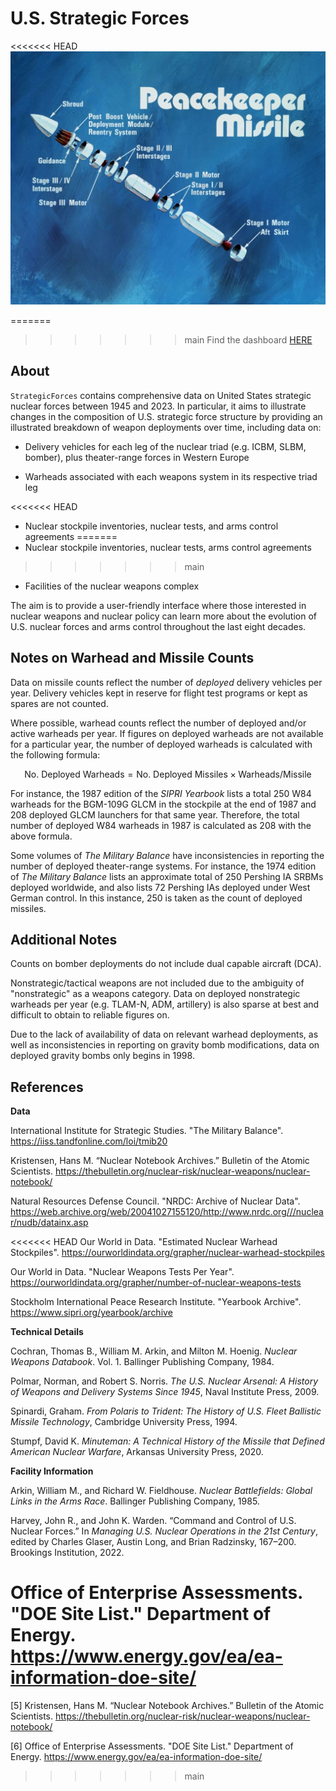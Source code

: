 # U.S. Strategic Forces

<<<<<<< HEAD
![image](./www/lgm-118.jpg)

=======
>>>>>>> main
Find the dashboard [HERE](https://mattkielar.shinyapps.io/strategicforces)

## About

`StrategicForces` contains comprehensive data on United States strategic nuclear forces between 1945 and 2023. In particular, it aims to illustrate changes in the composition of U.S. strategic force structure by providing an illustrated breakdown of weapon deployments over time, including data on:

- Delivery vehicles for each leg of the nuclear triad (e.g. ICBM, SLBM, bomber), plus theater-range forces in Western Europe

- Warheads associated with each weapons system in its respective triad leg

<<<<<<< HEAD
- Nuclear stockpile inventories, nuclear tests, and arms control agreements
=======
- Nuclear stockpile inventories, nuclear tests, arms control agreements
>>>>>>> main

- Facilities of the nuclear weapons complex

The aim is to provide a user-friendly interface where those interested in nuclear weapons and nuclear policy
can learn more about the evolution of U.S. nuclear forces and arms control throughout the last eight decades.

## Notes on Warhead and Missile Counts

Data on missile counts reflect the number of *deployed* delivery vehicles per year. Delivery vehicles kept in reserve for
flight test programs or kept as spares are not counted.

Where possible, warhead counts reflect the number of deployed and/or active warheads per year. If figures on deployed warheads are not
available for a particular year, the number of deployed warheads is calculated with the following formula:

$$\text{No. Deployed Warheads} = \text{No. Deployed Missiles} \times \text{Warheads/Missile}$$

For instance, the 1987 edition of the *SIPRI Yearbook* lists a total 250 W84 warheads for the BGM-109G GLCM in the stockpile at the end of
1987 and 208 deployed GLCM launchers for that same year. Therefore, the total number of deployed W84 warheads in 1987 is calculated as 208
with the above formula.

Some volumes of *The Military Balance* have inconsistencies in reporting the number of deployed theater-range systems. For instance, the 1974 edition of *The Military Balance* lists an approximate total of 250 Pershing IA SRBMs deployed worldwide, and also lists 72 Pershing IAs deployed under West German control. In this instance, 250 is taken as the count of deployed missiles.

## Additional Notes

Counts on bomber deployments do not include dual capable aircraft (DCA).

Nonstrategic/tactical weapons are not included due to the ambiguity of "nonstrategic" as a weapons category. Data on deployed nonstrategic
warheads per year (e.g. TLAM-N, ADM, artillery) is also sparse at best and difficult to obtain to reliable figures on.

Due to the lack of availability of data on relevant warhead deployments, as well as inconsistencies in reporting on gravity bomb modifications,
data on deployed gravity bombs only begins in 1998.

## References

**Data**

International Institute for Strategic Studies. "The Military Balance". <https://iiss.tandfonline.com/loi/tmib20>

Kristensen, Hans M. “Nuclear Notebook Archives.” Bulletin of the Atomic Scientists. <https://thebulletin.org/nuclear-risk/nuclear-weapons/nuclear-notebook/>

Natural Resources Defense Council. "NRDC: Archive of Nuclear Data". <https://web.archive.org/web/20041027155120/http://www.nrdc.org///nuclear/nudb/datainx.asp>

<<<<<<< HEAD
Our World in Data. "Estimated Nuclear Warhead Stockpiles". <https://ourworldindata.org/grapher/nuclear-warhead-stockpiles>

Our World in Data. "Nuclear Weapons Tests Per Year". <https://ourworldindata.org/grapher/number-of-nuclear-weapons-tests>

Stockholm International Peace Research Institute. "Yearbook Archive". <https://www.sipri.org/yearbook/archive>

**Technical Details**

Cochran, Thomas B., William M. Arkin, and Milton M. Hoenig. *Nuclear Weapons Databook*. Vol. 1. Ballinger Publishing Company, 1984.

Polmar, Norman, and Robert S. Norris. *The U.S. Nuclear Arsenal: A History of Weapons and Delivery Systems Since 1945*, Naval Institute Press, 2009.

Spinardi, Graham. *From Polaris to Trident: The History of U.S. Fleet Ballistic Missile Technology*, Cambridge University Press, 1994.

Stumpf, David K. *Minuteman: A Technical History of the Missile that Defined American Nuclear Warfare*, Arkansas University Press, 2020.

**Facility Information**

Arkin, William M., and Richard W. Fieldhouse. *Nuclear Battlefields: Global Links in the Arms Race*. Ballinger Publishing Company, 1985.

Harvey, John R., and John K. Warden. “Command and Control of U.S. Nuclear Forces.” In *Managing U.S. Nuclear Operations in the 21st Century*,
edited by Charles Glaser, Austin Long, and Brian Radzinsky, 167–200. Brookings Institution, 2022.

Office of Enterprise Assessments. "DOE Site List." Department of Energy. <https://www.energy.gov/ea/ea-information-doe-site/>
=======
[5] Kristensen, Hans M. “Nuclear Notebook Archives.” Bulletin of the Atomic Scientists. <https://thebulletin.org/nuclear-risk/nuclear-weapons/nuclear-notebook/>

[6] Office of Enterprise Assessments. "DOE Site List." Department of Energy. <https://www.energy.gov/ea/ea-information-doe-site/>
>>>>>>> main

